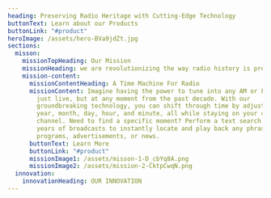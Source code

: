 ```yaml
---
heading: Preserving Radio Heritage with Cutting-Edge Technology
buttonText: Learn about our Products
buttonLink: "#product"
heroImage: /assets/hero-BVa9jdZt.jpg
sections:
  misson:
    missionTopHeading: Our Mission
    missionHeading: we are revolutionizing the way radio history is preserved and accessed
    mission-content:
      missionContentHeading: A Time Machine For Radio
      missionContent: Imagine having the power to tune into any AM or FM channel, not
        just live, but at any moment from the past decade. With our
        groundbreaking technology, you can shift through time by adjusting the
        year, month, day, hour, and minute, all while staying on your chosen
        channel. Need to find a specific moment? Perform a text search across
        years of broadcasts to instantly locate and play back any phrase from
        programs, advertisements, or news.
      buttonText: Learn More
      buttonLink: "#product"
      missionImage1: /assets/misson-1-D_cbYq8A.png
      missionImage2: /assets/mission-2-CktpCwqN.png
  innovation:
    innovationHeading: OUR INNOVATION
---
```

